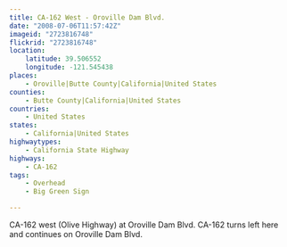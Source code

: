 ```yaml
---
title: CA-162 West - Oroville Dam Blvd.
date: "2008-07-06T11:57:42Z"
imageid: "2723816748"
flickrid: "2723816748"
location:
    latitude: 39.506552
    longitude: -121.545438
places:
    - Oroville|Butte County|California|United States
counties:
    - Butte County|California|United States
countries:
    - United States
states:
    - California|United States
highwaytypes:
    - California State Highway
highways:
    - CA-162
tags:
    - Overhead
    - Big Green Sign

---
```

CA-162 west (Olive Highway) at Oroville Dam Blvd.  CA-162 turns left here and continues on Oroville Dam Blvd.